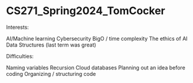 # CS271_Spring2024_TomCocker

Interests: 

AI/Machine learning
Cybersecurity
BigO / time complexity
The ethics of AI
Data Structures (last term was great)



Difficulties: 

Naming variables 
Recursion
Cloud databases
Planning out an idea before coding
Organizing / structuring code 
